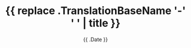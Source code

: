 ---
date: "{{ .Date }}"
title: "{{ replace .TranslationBaseName '-' ' ' | title }}"
authors: []
tags: []
pagetitle:
image: ""
showonlyimage: "false"
---